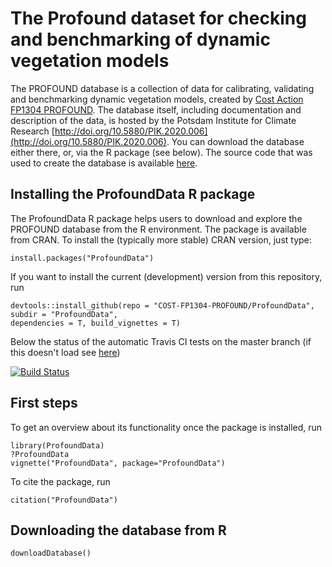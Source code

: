 # The Profound dataset for checking and benchmarking of dynamic vegetation models

The PROFOUND database is a collection of data for calibrating, validating and benchmarking dynamic vegetation models, created by [Cost Action FP1304 PROFOUND](https://twitter.com/FP1304Profound). The database itself, including documentation and description of the data, is hosted by the Potsdam Institute for Climate Research [http://doi.org/10.5880/PIK.2020.006](http://doi.org/10.5880/PIK.2020.006). You can download the database either there, or, via the R package (see below). The source code that was used to create the database is available [here](https://github.com/COST-FP1304-PROFOUND/ProfoundData/tree/master/PROFOUND%20database).   

## Installing the ProfoundData R package

The ProfoundData R package helps users to download and explore the PROFOUND database from the R environment. The package is available from CRAN. To install the (typically more stable) CRAN version, just type:

```{r}
install.packages("ProfoundData")
```

If you want to install the current (development) version from this repository, run

```{r}
devtools::install_github(repo = "COST-FP1304-PROFOUND/ProfoundData", 
subdir = "ProfoundData", 
dependencies = T, build_vignettes = T)
```
Below the status of the automatic Travis CI tests on the master branch (if this doesn't load see [here](https://travis-ci.org/COST-FP1304-PROFOUND/ProfoundData))

[![Build Status](https://travis-ci.org/COST-FP1304-PROFOUND/ProfoundData.svg?branch=master)](https://travis-ci.org/COST-FP1304-PROFOUND/ProfoundData)


## First steps

To get an overview about its functionality once the package is installed, run

```{r}
library(ProfoundData)
?ProfoundData
vignette("ProfoundData", package="ProfoundData")
```
To cite the package, run 

```{r}
citation("ProfoundData")
```

## Downloading the database from R

```{r}
downloadDatabase()
```

